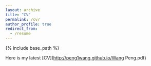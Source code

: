 ```yaml
---
layout: archive
title: "CV"
permalink: /cv/
author_profile: true
redirect_from:
  - /resume
---
```


{% include base_path %}

Here is my latest [CV](http://peng1wang.github.io/Wang Peng.pdf)
